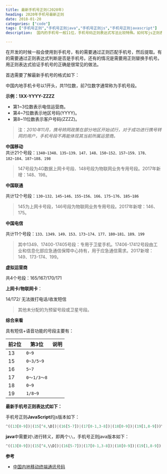 ```yaml
---
title: 最新手机号正则(2020年)
heading: 2020年手机号最新正则
date: 2018-01-20
categories: ["code"]
tags: ["手机号正则","手机号正则java","手机号正则js","手机号正则javascript"]
description:  国内的手机号一般11位，手机号码正则表达式写法比较特殊。如何写js正则表达式手机号，和如何写java手机号正则表达式。

---
```


在开发的时候一般会使用到手机号，有的需要通过正则匹配手机号，然后提取。有的需要通过正则表达式判断是否是手机号。还有的情况是需要用正则替换手机号。用正则表达式验证手机号的正确是很常见的做法。

首选需要了解最新手机号的格式如下：

中国内地手机卡号以1开头，共11位数，前7位数字通常称为手机号段。

**示例：1XX-YYYY-ZZZZ**

- 第1~3位数表示电信运营商。
- 第4~7位数表示地区号码(YYYY)。
- 第8~11位数表示客户号码(ZZZZ)。

>注：*2010年11月，携号转网政策在部分地区开始试行，对于成功进行携号转网的用户，手机号段不再能体现其当前所属运营商。*


**中国移动**  
共计21个号段：`1340~1348、135~139、147、148、150~152、157~159、178、182~184、187~188、198`

> 147号段为4G数据上网卡号段、148号段为物联网业务专用号段。2017年新增：148、198。


**中国联通**

共计12个号段：`130~132、145~146、155~156、166、175~176、185~186`

> 145为上网卡号段，146号段为物联网业务专用号段。2017年新增：146、175。

**中国电信**

共计11个号段：`133、1349、149、153、173~174、177、180~181、189、199`

> 其中1349、17400-17405号段：专用于卫星手机。17406-17412号段由工业和信息化部应急通信保障中心持有，用于应急通信需求。2017新增：149、173-174、199。

**虚拟运营商**

共4个号段：165/167/170/171

**上网卡/物联网卡**：

14/172/ 无法拨打电话/收发短信


> 其他未分配的为预留号段或卫星号段。


**综合来看**

具有短信+语音功能的号段主要有：

|   前2位  |   第3位  |   说明  |
| --- | --- | --- |
| 13    | `0~9`    |     |
| 15   |  `0~3/5~9`  |     |
| 16    |  `5~7`   |     |
| 17   |  `0～1/3～8`   |     |
| 18  | `0~9`   |     |
| 19  |  `1/8~9`   |     |


**最新手机号正则表达式如下：**

手机号正则**JavaScript**的js版本如下：
```javascript
^((13[0-9])|(15[^4,\D])|(16[5-7])|(17[0-1,3-8])|(18[0-9])|(19[1,8-9]))\d{8}$
```

**java**中需要对`\`进行转义，即两个`\\`，手机号正则java版本如下：

```javascript
^((13[0-9])|(15[^4,\\D])|(16[5-7])|(17[0-1,3-8])|(18[0-9])|(19[1,8-9]))\\d{8}$
```


**参考** 

- [中国内地移动终端通讯号码](https://zh.wikipedia.org/wiki/%E4%B8%AD%E5%9B%BD%E5%86%85%E5%9C%B0%E7%A7%BB%E5%8A%A8%E7%BB%88%E7%AB%AF%E9%80%9A%E8%AE%AF%E5%8F%B7%E7%A0%81)

